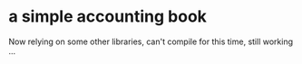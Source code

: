 # a simple accounting book
Now relying on some other libraries, can't compile for this time, still working ...